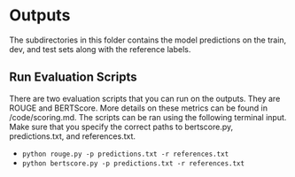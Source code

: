 # Outputs
The subdirectories in this folder contains the model predictions on the train, dev, and test sets along with the reference labels.

## Run Evaluation Scripts
There are two evaluation scripts that you can run on the outputs. They are ROUGE and BERTScore. More details on these metrics can be found in /code/scoring.md. The scripts can be ran using the following terminal input. Make sure that you specify the correct paths to bertscore.py, predictions.txt, and references.txt.

- ```python rouge.py -p predictions.txt -r references.txt```
- ```python bertscore.py -p predictions.txt -r references.txt```